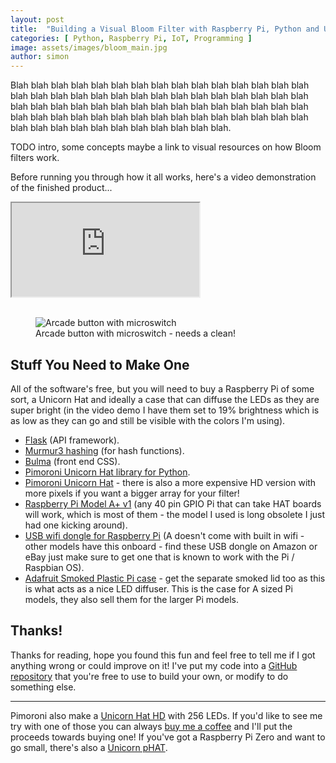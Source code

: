 ```yaml
---
layout: post
title:  "Building a Visual Bloom Filter with Raspberry Pi, Python and Unicorn Hat"
categories: [ Python, Raspberry Pi, IoT, Programming ]
image: assets/images/bloom_main.jpg
author: simon
---
```

Blah blah blah blah blah blah blah blah blah blah blah blah blah blah blah blah blah blah blah blah blah blah blah blah blah blah blah blah blah blah blah blah blah blah blah blah blah blah blah blah blah blah blah blah blah blah blah blah blah blah blah blah blah blah blah blah blah blah blah blah blah blah blah blah blah blah blah blah blah blah blah.

TODO intro, some concepts maybe a link to visual resources on how Bloom filters work.

Before running you through how it all works, here's a video demonstration of the finished product...

<div class="embed-responsive embed-responsive-16by9">
  <iframe class="embed-responsive-item" src="https://www.youtube.com/embed/iwypvxt4K0I" allowfullscreen></iframe>
</div><br/>

<figure class="figure">
  <img src="{{ site.baseurl }}/assets/images/arcade_keyboard_button_microswitch.jpg" class="figure-img img-fluid" alt="Arcade button with microswitch">
  <figcaption class="figure-caption text-center">Arcade button with microswitch - needs a clean!</figcaption>
</figure>

<script src="https://gist.github.com/simonprickett/640ef62e7bcd0ae1ba68e8f1c5574cf3.js"></script>

## Stuff You Need to Make One

All of the software's free, but you will need to buy a Raspberry Pi of some sort, a Unicorn Hat and ideally a case that can diffuse the LEDs as they are super bright (in the video demo I have them set to 19% brightness which is as low as they can go and still be visible with the colors I'm using).

* [Flask](https://flask.palletsprojects.com/en/1.1.x/) (API framework).
* [Murmur3 hashing](https://pypi.org/project/murmurhash3/) (for hash functions).
* [Bulma](https://bulma.io/) (front end CSS).
* [Pimoroni Unicorn Hat library for Python](http://docs.pimoroni.com/unicornhat/).
* [Pimoroni Unicorn Hat](https://shop.pimoroni.com/products/unicorn-hat) - there is also a more expensive HD version with more pixels if you want a bigger array for your filter!
* [Raspberry Pi Model A+ v1](https://www.raspberrypi.org/products/raspberry-pi-1-model-a-plus/) (any 40 pin GPIO Pi that can take HAT boards will work, which is most of them - the model I used is long obsolete I just had one kicking around).
* [USB wifi dongle for Raspberry Pi](https://www.adafruit.com/product/814) (A doesn't come with built in wifi - other models have this onboard - find these USB dongle on Amazon or eBay just make sure to get one that is known to work with the Pi / Raspbian OS).
* [Adafruit Smoked Plastic Pi case](https://www.adafruit.com/product/2361) - get the separate smoked lid too as this is what acts as a nice LED diffuser.  This is the case for A sized Pi models, they also sell them for the larger Pi models.

## Thanks!

Thanks for reading, hope you found this fun and feel free to tell me if I got anything wrong or could improve on it!  I've put my code into a [GitHub repository](https://github.com/simonprickett/visual-bloom-filter-for-pi) that you're free to use to build your own, or modify to do something else.

---

Pimoroni also make a [Unicorn Hat HD](https://shop.pimoroni.com/products/unicorn-hat-hd) with 256 LEDs.  If you'd like to see me try with one of those you can always [buy me a coffee](https://www.buymeacoffee.com/6Iv4kzj) and I'll put the proceeds towards buying one!  If you've got a Raspberry Pi Zero and want to go small, there's also a [Unicorn pHAT](https://shop.pimoroni.com/products/unicorn-phat).
